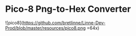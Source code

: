 # Pico-8 Png-to-Hex Converter

![pico8](https://github.com/bretlinne/Linne-Dev-Prod/blob/master/resources/pico8.png =64x)
